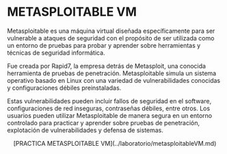 # METASPLOITABLE VM

Metasploitable es una máquina virtual diseñada específicamente para ser vulnerable a ataques de seguridad con el propósito de ser utilizada como un entorno de pruebas para probar y aprender sobre herramientas y técnicas de seguridad informática.

Fue creada por Rapid7, la empresa detrás de Metasploit, una conocida herramienta de pruebas de penetración. Metasploitable simula un sistema operativo basado en Linux con una variedad de vulnerabilidades conocidas y configuraciones débiles preinstaladas.

Estas vulnerabilidades pueden incluir fallos de seguridad en el software, configuraciones de red inseguras, contraseñas débiles, entre otros. Los usuarios pueden utilizar Metasploitable de manera segura en un entorno controlado para practicar y aprender sobre pruebas de penetración, explotación de vulnerabilidades y defensa de sistemas.
<center>
[PRACTICA METASPLOITABLE VM](../laboratorio/metasploitableVM.md)
</center>
